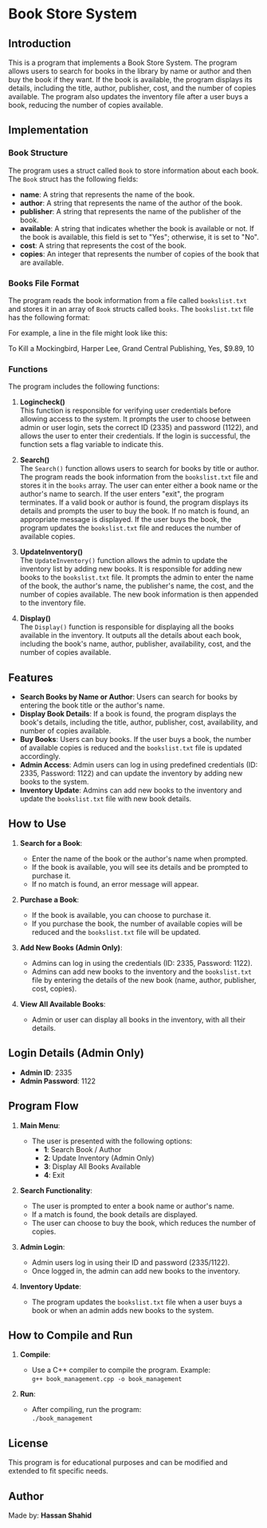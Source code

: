 # Book Store System

## Introduction

This is a program that implements a Book Store System. The program allows users to search for books in the library by name or author and then buy the book if they want. If the book is available, the program displays its details, including the title, author, publisher, cost, and the number of copies available. The program also updates the inventory file after a user buys a book, reducing the number of copies available.

## Implementation

### Book Structure

The program uses a struct called `Book` to store information about each book. The `Book` struct has the following fields:

- **name**: A string that represents the name of the book.
- **author**: A string that represents the name of the author of the book.
- **publisher**: A string that represents the name of the publisher of the book.
- **available**: A string that indicates whether the book is available or not. If the book is available, this field is set to "Yes"; otherwise, it is set to "No".
- **cost**: A string that represents the cost of the book.
- **copies**: An integer that represents the number of copies of the book that are available.

### Books File Format

The program reads the book information from a file called `bookslist.txt` and stores it in an array of `Book` structs called `books`. The `bookslist.txt` file has the following format:

For example, a line in the file might look like this:

To Kill a Mockingbird, Harper Lee, Grand Central Publishing, Yes, $9.89, 10


### Functions

The program includes the following functions:

1. **Logincheck()**  
   This function is responsible for verifying user credentials before allowing access to the system. It prompts the user to choose between admin or user login, sets the correct ID (2335) and password (1122), and allows the user to enter their credentials. If the login is successful, the function sets a flag variable to indicate this.

2. **Search()**  
   The `Search()` function allows users to search for books by title or author. The program reads the book information from the `bookslist.txt` file and stores it in the `books` array. The user can enter either a book name or the author's name to search. If the user enters "exit", the program terminates. If a valid book or author is found, the program displays its details and prompts the user to buy the book. If no match is found, an appropriate message is displayed. If the user buys the book, the program updates the `bookslist.txt` file and reduces the number of available copies.

3. **UpdateInventory()**  
   The `UpdateInventory()` function allows the admin to update the inventory list by adding new books. It is responsible for adding new books to the `bookslist.txt` file. It prompts the admin to enter the name of the book, the author's name, the publisher's name, the cost, and the number of copies available. The new book information is then appended to the inventory file.

4. **Display()**  
   The `Display()` function is responsible for displaying all the books available in the inventory. It outputs all the details about each book, including the book's name, author, publisher, availability, cost, and the number of copies available.

## Features

- **Search Books by Name or Author**: Users can search for books by entering the book title or the author's name.
- **Display Book Details**: If a book is found, the program displays the book's details, including the title, author, publisher, cost, availability, and number of copies available.
- **Buy Books**: Users can buy books. If the user buys a book, the number of available copies is reduced and the `bookslist.txt` file is updated accordingly.
- **Admin Access**: Admin users can log in using predefined credentials (ID: 2335, Password: 1122) and can update the inventory by adding new books to the system.
- **Inventory Update**: Admins can add new books to the inventory and update the `bookslist.txt` file with new book details.

## How to Use

1. **Search for a Book**:  
   - Enter the name of the book or the author's name when prompted.
   - If the book is available, you will see its details and be prompted to purchase it.
   - If no match is found, an error message will appear.
   
2. **Purchase a Book**:  
   - If the book is available, you can choose to purchase it.
   - If you purchase the book, the number of available copies will be reduced and the `bookslist.txt` file will be updated.

3. **Add New Books (Admin Only)**:  
   - Admins can log in using the credentials (ID: 2335, Password: 1122).
   - Admins can add new books to the inventory and the `bookslist.txt` file by entering the details of the new book (name, author, publisher, cost, copies).

4. **View All Available Books**:  
   - Admin or user can display all books in the inventory, with all their details.

## Login Details (Admin Only)

- **Admin ID**: 2335
- **Admin Password**: 1122

## Program Flow

1. **Main Menu**:  
   - The user is presented with the following options:
     - **1**: Search Book / Author
     - **2**: Update Inventory (Admin Only)
     - **3**: Display All Books Available
     - **4**: Exit

2. **Search Functionality**:  
   - The user is prompted to enter a book name or author's name.
   - If a match is found, the book details are displayed.
   - The user can choose to buy the book, which reduces the number of copies.

3. **Admin Login**:  
   - Admin users log in using their ID and password (2335/1122).
   - Once logged in, the admin can add new books to the inventory.

4. **Inventory Update**:  
   - The program updates the `bookslist.txt` file when a user buys a book or when an admin adds new books to the system.

## How to Compile and Run

1. **Compile**:  
   - Use a C++ compiler to compile the program. Example:  
     `g++ book_management.cpp -o book_management`
   
2. **Run**:  
   - After compiling, run the program:  
     `./book_management`

## License

This program is for educational purposes and can be modified and extended to fit specific needs.

## Author

Made by: **Hassan Shahid**

